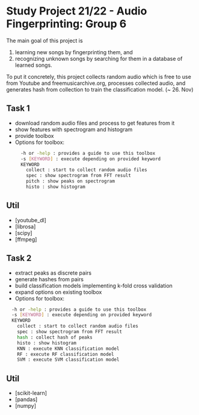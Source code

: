 # Study Project 21/22 - Audio Fingerprinting: Group 6

The main goal of this project is
  1. learning new songs by fingerprinting them, and
  2. recognizing unknown songs by searching for them in a database of learned songs.

To put it concretely, this project collects random audio which is free to use from Youtube and freemusicarchive.org, processes collected audio, and generates hash from collection to train the classification model. (~ 26. Nov)

## Task 1
- download random audio files and process to get features from it
- show features with spectrogram and histogram
- provide toolbox
- Options for toolbox:
  ```sh
    -h or -help : provides a guide to use this toolbox 
    -s [KEYWORD] : execute depending on provided keyword
    KEYWORD
      collect : start to collect random audio files
      spec : show spectrogram from FFT result
      pitch : show peaks on spectrogram
      histo : show histogram
  ```

## Util
- [youtube_dl]
- [librosa]
- [scipy]
- [ffmpeg]


## Task 2
 - extract peaks as discrete pairs
 - generate hashes from pairs
 - build classification models implementing k-fold cross validation
 - expand options on existing toolbox
 - Options for toolbox:
  ```sh
    -h or -help : provides a guide to use this toolbox 
    -s [KEYWORD] : execute depending on provided keyword
    KEYWORD
      collect : start to collect random audio files
      spec : show spectrogram from FFT result
      hash : collect hash of peaks
      histo : show histogram
      KNN : execute KNN classification model
      RF : execute RF classification model
      SVM : execute SVM classification model
  ```
 
 ## Util
- [scikit-learn]
- [pandas]
- [numpy]
